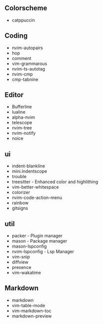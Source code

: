 ## Colorscheme
- catppuccin

## Coding
- nvim-autopairs
- hop
- comment
- vim-grammarous
- nvim-ts-autotag
- nvim-cmp
- cmp-tabnine

## Editor
- Bufferline
- lualine
- alpha-nvim
- telescope
- nvim-tree
- nvim-notify
- noice

## ui
- indent-blankline
- mini.indentscope
- trouble
- treesitter - Enhanced color and highlithing
- vim-better-whitespace
- colorizer
- nvim-code-action-menu
- rainbow
- gitsigns

## util
- packer - Plugin manager
- mason - Package manager
- mason-lspconfig
- nvim-lspconfig - Lsp Manager
- vim-snip
- diffview
- presence
- vim-wakatime

## Markdown
- markdown
- vim-table-mode
- vim-markdown-toc
- markdown-preview

